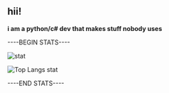 ## hii!
**i am a python/c# dev that makes stuff nobody uses**


----BEGIN STATS----

![stat](https://github-readme-stats.vercel.app/api?username=sctech-tr&show_icons=true&theme=tokyonight&custom_title=stats+that+make+no+sense)

![Top Langs stat](https://github-readme-stats.vercel.app/api/top-langs/?username=sctech-tr&layout=donut-vertical&langs_count=8&theme=tokyonight)

----END STATS----

